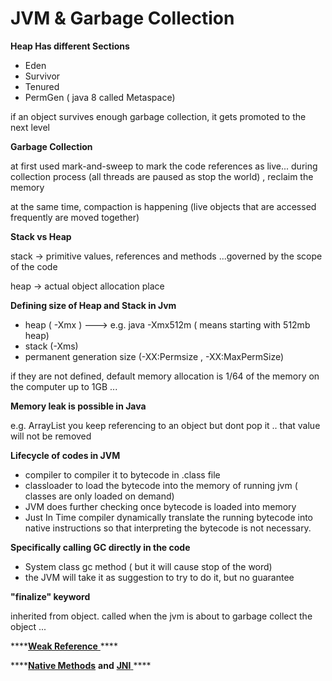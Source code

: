 # JVM & Garbage Collection

**Heap Has different Sections** 

* Eden
* Survivor 
* Tenured
* PermGen \( java 8  called Metaspace\)

if an object survives enough garbage collection, it gets promoted to the next level 



**Garbage Collection** 

at first used mark-and-sweep to mark the code references as live... during collection process \(all threads are paused as stop the world\) , reclaim the memory 

at the same time, compaction is happening \(live objects that are accessed frequently are moved together\)

**Stack vs Heap** 

 stack -&gt; primitive values, references and methods ...governed by the scope of the code

heap -&gt; actual object allocation place 



**Defining size of Heap and Stack in Jvm** 

* heap \( -Xmx \) ---&gt; e.g. java -Xmx512m    \( means starting with 512mb heap\)
* stack \(-Xms\) 
* permanent generation size \(-XX:Permsize , -XX:MaxPermSize\) 

if they are not defined, default memory allocation is 1/64 of the memory on the computer up to 1GB ... 



**Memory leak is possible in Java**

e.g. ArrayList you keep referencing to an object but dont pop it .. that value will not be removed 



**Lifecycle of codes in JVM** 

* compiler to compiler it to bytecode in .class file 
* classloader to load the bytecode into the memory of running jvm  \( classes are only loaded on demand\)
* JVM does further checking once bytecode is loaded into memory 
* Just In Time compiler dynamically translate the running bytecode into native instructions so that interpreting the bytecode is not necessary. 

**Specifically calling GC directly in the code** 

* System class gc method \( but it will cause stop of the word\) 
* the JVM will take it as suggestion to try to do it, but no guarantee 



**"finalize" keyword**

inherited from object. called when the jvm is about to garbage collect the object ...



\*\*\*\*[**Weak Reference** ](https://www.geeksforgeeks.org/types-references-java/)\*\*\*\*

\*\*\*\*[**Native Methods**](https://www.baeldung.com/java-native) **and** [**JNI** ](https://www.baeldung.com/jni)\*\*\*\*

